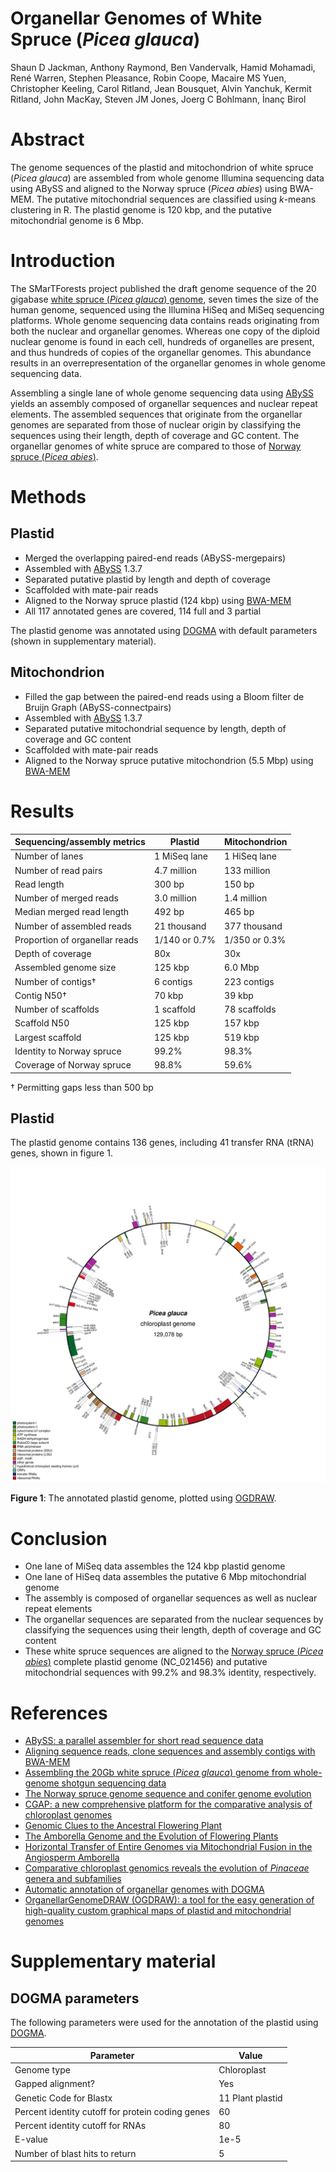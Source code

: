 Organellar Genomes of White Spruce (*Picea glauca*)
===================================================

Shaun D Jackman, Anthony Raymond, Ben Vandervalk, Hamid Mohamadi,
René Warren, Stephen Pleasance, Robin Coope, Macaire MS Yuen,
Christopher Keeling, Carol Ritland, Jean Bousquet, Alvin Yanchuk,
Kermit Ritland, John MacKay, Steven JM Jones, Joerg C Bohlmann,
İnanç Birol

Abstract
========

The genome sequences of the plastid and mitochondrion of white spruce
(*Picea glauca*) are assembled from whole genome Illumina sequencing
data using ABySS and aligned to the Norway spruce (*Picea abies*)
using BWA-MEM. The putative mitochondrial sequences are classified
using *k*-means clustering in R. The plastid genome is 120 kbp, and
the putative mitochondrial genome is 6 Mbp.

Introduction
============

The SMarTForests project published the draft genome sequence of the
20 gigabase [white spruce (*Picea glauca*) genome][whitespruce], seven
times the size of the human genome, sequenced using the Illumina HiSeq
and MiSeq sequencing platforms. Whole genome sequencing data contains
reads originating from both the nuclear and organellar genomes.
Whereas one copy of the diploid nuclear genome is found in each cell,
hundreds of organelles are present, and thus hundreds of copies of the
organellar genomes. This abundance results in an overrepresentation of
the organellar genomes in whole genome sequencing data.

Assembling a single lane of whole genome sequencing data using
[ABySS][abyss] yields an assembly composed of organellar sequences and
nuclear repeat elements. The assembled sequences that originate from
the organellar genomes are separated from those of nuclear origin by
classifying the sequences using their length, depth of coverage and GC
content. The organellar genomes of white spruce are compared to those
of [Norway spruce (*Picea abies*)][norwayspruce].

Methods
=======

Plastid
-------

+ Merged the overlapping paired-end reads (ABySS-mergepairs)
+ Assembled with [ABySS][abyss] 1.3.7
+ Separated putative plastid by length and depth of coverage
+ Scaffolded with mate-pair reads
+ Aligned to the Norway spruce plastid (124 kbp) using [BWA-MEM][bwamem]
+ All 117 annotated genes are covered, 114 full and 3 partial

The plastid genome was annotated using [DOGMA][dogma] with default
parameters (shown in supplementary material).

Mitochondrion
-------------

+ Filled the gap between the paired-end reads using a Bloom filter de Bruijn Graph (ABySS-connectpairs)
+ Assembled with [ABySS][abyss] 1.3.7
+ Separated putative mitochondrial sequence by length, depth of coverage and GC content
+ Scaffolded with mate-pair reads
+ Aligned to the Norway spruce putative mitochondrion (5.5 Mbp) using [BWA-MEM][bwamem]

Results
=======

Sequencing/assembly metrics     |Plastid         |Mitochondrion
------------------------------- |--------------- |-------------
Number of lanes                 |1 MiSeq lane    |1 HiSeq lane
Number of read pairs            |4.7 million     |133 million
Read length                     |300 bp          |150 bp
Number of merged reads          |3.0 million     |1.4 million
Median merged read length       |492 bp          |465 bp
Number of assembled reads       |21 thousand     |377 thousand
Proportion of organellar reads  |1/140 or 0.7%   |1/350 or 0.3%
Depth of coverage               |80x             |30x
Assembled genome size           |125 kbp         |6.0 Mbp
Number of contigs†              |6 contigs       |223 contigs
Contig N50†                     |70 kbp          |39 kbp
Number of scaffolds             |1 scaffold      |78 scaffolds
Scaffold N50                    |125 kbp         |157 kbp
Largest scaffold                |125 kbp         |519 kbp
Identity to Norway spruce       |99.2%           |98.3%
Coverage of Norway spruce       |98.8%           |59.6%

† Permitting gaps less than 500 bp

Plastid
-------

The plastid genome contains 136 genes, including 41
transfer RNA (tRNA) genes, shown in figure 1.

![Figure 1: Plastid genes](plastid-annotation.png)

**Figure 1**: The annotated plastid genome, plotted using [OGDRAW][ogdraw].

Conclusion
==========

+ One lane of MiSeq data assembles the 124 kbp plastid genome
+ One lane of HiSeq data assembles the putative 6 Mbp mitochondrial
  genome
+ The assembly is composed of organellar sequences as well as nuclear
  repeat elements
+ The organellar sequences are separated from the nuclear sequences by
  classifying the sequences using their length, depth of coverage and
  GC content
+ These white spruce sequences are aligned to the
  [Norway spruce (*Picea abies*)][norwayspruce] complete plastid
  genome (NC_021456) and putative mitochondrial sequences with 99.2%
  and 98.3% identity, respectively.

References
==========

+ [ABySS: a parallel assembler for short read sequence data][abyss]
+ [Aligning sequence reads, clone sequences and assembly contigs with BWA-MEM][bwamem]
+ [Assembling the 20Gb white spruce (*Picea glauca*) genome from whole-genome shotgun sequencing data][whitespruce]
+ [The Norway spruce genome sequence and conifer genome evolution][norwayspruce]
+ [CGAP: a new comprehensive platform for the comparative analysis of chloroplast genomes][cgap]
+ [Genomic Clues to the Ancestral Flowering Plant][amborellaperspective]
+ [The Amborella Genome and the Evolution of Flowering Plants][amborellanuc]
+ [Horizontal Transfer of Entire Genomes via Mitochondrial Fusion in the Angiosperm Amborella][amborellamt]
+ [Comparative chloroplast genomics reveals the evolution of *Pinaceae* genera and subfamilies][pinaceae]
+ [Automatic annotation of organellar genomes with DOGMA][dogma]
+ [OrganellarGenomeDRAW (OGDRAW): a tool for the easy generation of high-quality custom graphical maps of plastid and mitochondrial genomes][ogdraw]

[abyss]: http://genome.cshlp.org/content/19/6/1117
[bwamem]: http://arxiv.org/pdf/1303.3997.pdf
[whitespruce]: http://bioinformatics.oxfordjournals.org/content/29/12/1492
[norwayspruce]: http://www.nature.com/nature/journal/vaop/ncurrent/full/nature12211.html
[cgap]: http://www.biomedcentral.com/1471-2105/14/95/abstract
[amborellaperspective]: http://www.sciencemag.org/content/342/6165/1456
[amborellanuc]: http://www.sciencemag.org/content/342/6165/1241089
[amborellamt]: http://www.sciencemag.org/content/342/6165/1468
[pinaceae]: http://gbe.oxfordjournals.org/content/2/504
[dogma]: http://bioinformatics.oxfordjournals.org/content/20/17/3252
[ogdraw]: http://nar.oxfordjournals.org/content/41/W1/W575

Supplementary material
======================

DOGMA parameters
----------------

The following parameters were used for the annotation of the plastid
using [DOGMA][dogma].

Parameter                                        | Value
-------------------------------------------------|-------------
Genome type                                      | Chloroplast
Gapped alignment?                                | Yes
Genetic Code for Blastx                          | 11 Plant plastid
Percent identity cutoff for protein coding genes | 60
Percent identity cutoff for RNAs                 | 80
E-value                                          | 1e-5
Number of blast hits to return                   | 5
